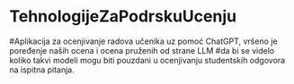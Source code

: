 # TehnologijeZaPodrskuUcenju
#Aplikacija za ocenjivanje radova učenika uz pomoć ChatGPT, vršeno je poređenje naših ocena i ocena pruženih od strane LLM
#da bi se videlo koliko takvi modeli mogu biti pouzdani u ocenjivanju studentskih odgovora na ispitna pitanja.

